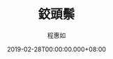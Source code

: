 ---
issue: 315
title: 鉸頭鬃
author: 程惠如
date: 2019-02-28T00:00:00.000+08:00
topic: 懷想
difficulty: 1
wikidata: Q98095749
wikidata_link: https://www.wikidata.org/wiki/Q98095749
author_wikidata_link: https://www.wikidata.org/wiki/Q98096343
author_wikidata: Q98096343
---